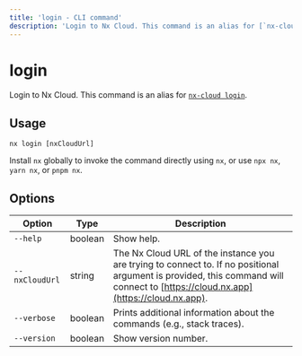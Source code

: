 ```yaml
---
title: 'login - CLI command'
description: 'Login to Nx Cloud. This command is an alias for [`nx-cloud login`](/ci/reference/nx-cloud-cli#npx-nxcloud-login).'
---
```


# login

Login to Nx Cloud. This command is an alias for [`nx-cloud login`](/ci/reference/nx-cloud-cli#npx-nxcloud-login).

## Usage

```shell
nx login [nxCloudUrl]
```

Install `nx` globally to invoke the command directly using `nx`, or use `npx nx`, `yarn nx`, or `pnpm nx`.

## Options

| Option         | Type    | Description                                                                                                                                                                      |
| -------------- | ------- | -------------------------------------------------------------------------------------------------------------------------------------------------------------------------------- |
| `--help`       | boolean | Show help.                                                                                                                                                                       |
| `--nxCloudUrl` | string  | The Nx Cloud URL of the instance you are trying to connect to. If no positional argument is provided, this command will connect to [https://cloud.nx.app](https://cloud.nx.app). |
| `--verbose`    | boolean | Prints additional information about the commands (e.g., stack traces).                                                                                                           |
| `--version`    | boolean | Show version number.                                                                                                                                                             |
